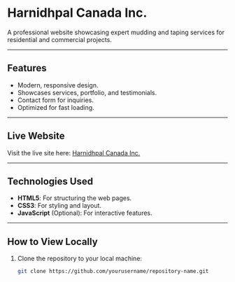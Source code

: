 # Harnidhpal Canada Inc.

A professional website showcasing expert mudding and taping services for residential and commercial projects.

---

## **Features**

- Modern, responsive design.
- Showcases services, portfolio, and testimonials.
- Contact form for inquiries.
- Optimized for fast loading.

---

## **Live Website**

Visit the live site here: [Harnidhpal Canada Inc.](https://yourusername.github.io/repository-name/)

---

## **Technologies Used**

- **HTML5**: For structuring the web pages.
- **CSS3**: For styling and layout.
- **JavaScript** (Optional): For interactive features.

---

## **How to View Locally**

1. Clone the repository to your local machine:
   ```bash
   git clone https://github.com/yourusername/repository-name.git
